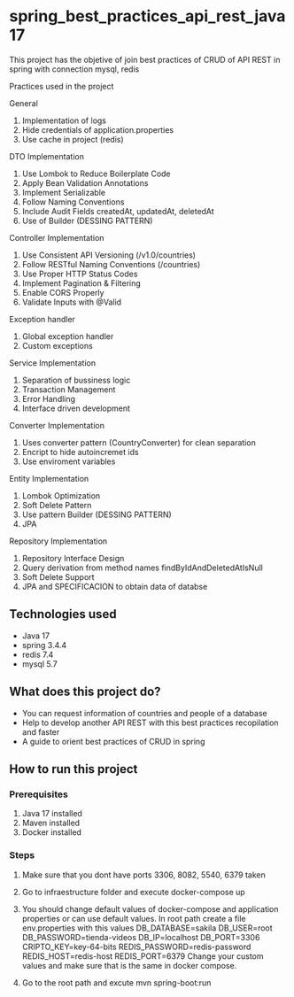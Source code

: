 # spring_best_practices_api_rest_java17

This project has the objetive of join best practices of CRUD of API REST
in spring with connection mysql, redis

Practices used in the project

General
1. Implementation of logs
2. Hide credentials of application.properties
3. Use cache in project (redis)

DTO Implementation
1. Use Lombok to Reduce Boilerplate Code
2. Apply Bean Validation Annotations
3. Implement Serializable
4. Follow Naming Conventions
5. Include Audit Fields createdAt, updatedAt, deletedAt
6. Use of Builder (DESSING PATTERN)

Controller Implementation

1. Use Consistent API Versioning (/v1.0/countries)
2. Follow RESTful Naming Conventions (/countries)
3. Use Proper HTTP Status Codes
4. Implement Pagination & Filtering
6. Enable CORS Properly
7. Validate Inputs with @Valid

Exception handler
1. Global exception handler
2. Custom exceptions

Service Implementation
1. Separation of bussiness logic
2. Transaction Management
3. Error Handling
4. Interface driven development

Converter Implementation
1. Uses converter pattern (CountryConverter) for clean separation
2. Encript to hide autoincremet ids
3. Use enviroment variables

Entity Implementation
1. Lombok Optimization
2. Soft Delete Pattern
3. Use pattern Builder (DESSING PATTERN)
4. JPA

Repository Implementation
1. Repository Interface Design
2. Query derivation from method names findByIdAndDeletedAtIsNull
3. Soft Delete Support
4. JPA and SPECIFICACION to obtain data of databse

## Technologies used
- Java 17
- spring 3.4.4
- redis 7.4
- mysql 5.7
## What does this project do?
- You can request information of countries and people of a database
- Help to develop another API REST with this best practices recopilation and faster
- A guide to orient best practices of CRUD in spring
## How to run this project
### Prerequisites
1. Java 17 installed
2. Maven installed
3. Docker installed
### Steps
1. Make sure that you dont have ports 3306, 8082, 5540, 6379 taken
2. Go to infraestructure folder and execute docker-compose up
3. You should change default values of docker-compose and application properties or can use default values. In root path create a file env.properties with this values 
DB_DATABASE=sakila
DB_USER=root
DB_PASSWORD=tienda-videos
DB_IP=localhost
DB_PORT=3306
CRIPTO_KEY=key-64-bits
REDIS_PASSWORD=redis-password
REDIS_HOST=redis-host
REDIS_PORT=6379
Change your custom values and make sure that is the same in docker compose.

3. Go to the root path and excute mvn spring-boot:run
